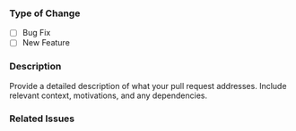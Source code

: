 ### Type of Change

- [ ] Bug Fix
- [ ] New Feature

### Description

Provide a detailed description of what your pull request addresses. Include relevant context, motivations, and any dependencies.

### Related Issues
